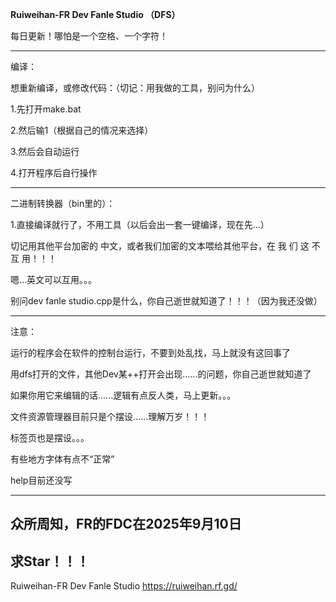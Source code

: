 **Ruiweihan-FR Dev Fanle Studio （DFS）**

每日更新！哪怕是一个空格、一个字符！

------------------------------------------------------------------

编译：
  
  想重新编译，或修改代码：（切记：用我做的工具，别问为什么）
  
  1.先打开make.bat
  
  2.然后输1（根据自己的情况来选择）
  
  3.然后会自动运行
  
  4.打开程序后自行操作

------------------------------------------------------------------

二进制转换器（bin里的）：

  1.直接编译就行了，不用工具（以后会出一套一键编译，现在先...）
  
  切记用其他平台加密的 中文，或者我们加密的文本喂给其他平台，在 我 们 这 不 互 用！！！
  
  嗯...英文可以互用。。。
  
  别问dev fanle studio.cpp是什么，你自己逝世就知道了！！！（因为我还没做）

------------------------------------------------------------------

注意：

  运行的程序会在软件的控制台运行，不要到处乱找，马上就没有这回事了
  
  用dfs打开的文件，其他Dev某++打开会出现......的问题，你自己逝世就知道了
  
  如果你用它来编辑的话......逻辑有点反人类，马上更新。。。
  
  文件资源管理器目前只是个摆设......理解万岁！！！
  
  标签页也是摆设。。。
  
  有些地方字体有点不“正常”
  
  help目前还没写

------------------------------------------------------------------
众所周知，FR的FDC在2025年9月10日
------------------------------------------------------------------
求Star！！！
------------------------------------------------------------------
Ruiweihan-FR Dev Fanle Studio
https://ruiweihan.rf.gd/
